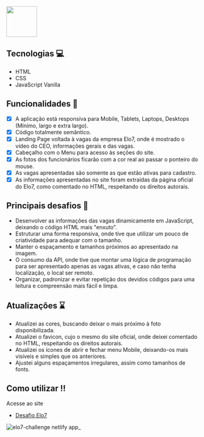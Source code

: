 <img src="https://images.elo7.com.br/assets/v3/desktop/svg/logo-elo7.svg" height="80px"/>

## Tecnologias :computer:

- HTML
- CSS
- JavaScript Vanilla

## Funcionalidades 🚀

- [x] A aplicação está responsíva para Mobile, Tablets, Laptops, Desktops (Mínimo, largo e extra largo).
- [x] Código totalmente semântico.
- [x] Landing Page voltada à vagas da empresa Elo7, onde é mostrado o vídeo do CEO, informações gerais e das vagas.
- [x] Cabeçalho com o Menu para acesso às seções do site.
- [x] As fotos dos funcionários ficarão com a cor real ao passar o ponteiro do mouse.
- [x] As vagas apresentadas são somente as que estão ativas para cadastro.
- [x] As informações apresentadas no site foram extraídas da página oficial do Elo7, como comentado no HTML, respeitando os direitos autorais.

## Principais desafios :grimacing:

- Desenvolver as informações das vagas dinamicamente em JavaScript, deixando o código HTML mais "enxuto".
- Estruturar uma forma responsiva, onde tive que utilizar um pouco de criatividade para adequar com o tamanho.
- Manter o espaçamento e tamanhos próximos ao apresentado na imagem.
- O consumo da API, onde tive que montar uma lógica de programação para ser apresentado apenas as vagas ativas, e caso não tenha localização, o local ser remoto.
- Organizar, padronizar e evitar repetição dos devidos códigos para uma leitura e compreensão mais fácil e limpa.

## Atualizações :hourglass:

- Atualizei as cores, buscando deixar o mais próximo à foto disponibilizada.
- Atualizei o favicon, cujo o mesmo do site oficial, onde deixei comentado no HTML, respeitando os direitos autorais.
- Atualizei os ícones de abrir e fechar menu Mobile, deixando-os mais visíveis e simples que os anteriores.
- Ajustei alguns espaçamentos irregulares, assim como tamanhos de fonts.

## Como utilizar :bangbang:

Acesse ao site

- <a href="https://elo7-challenge.netlify.app/" target="_blank">Desafio Elo7</a>

![elo7-challenge netlify app_](https://user-images.githubusercontent.com/86861379/159132495-4d8073fb-a09d-4240-9444-7563a11e6876.png)
